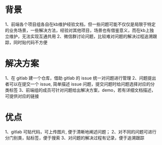 # 背景
1、前端各个项目组各自在kb维护经验文档，但一些问题可能不仅仅是局限于特定的业务场景，一些解决方法，经验对其他项目，场景也有借鉴意义，而在kb上独立维护，无法实现互通共用
2、微信群讨论问题，比较难对问题的解决过程追溯跟踪，同时贴代码不方便

# 解决方案
1、在 gitlab 建一个仓库，借助 gitlab 的 issue 统一对问题进行管理
2、问题提出者可以在提交一个 issue, 简单描述 issue 问题，提交问题时给问题选择对应的分类标签
3、前端组的成员可针对问题给出解决方案，demo，若有详细文档描述，可提供对应的链接

# 优点
1、gitlab 可贴代码，可上传图片, 便于清晰地阐述问题；
2、对不同的问题可进行分门别类，贴标签，便于搜索
3、对问题的解决过程有记录，便于追溯跟踪


